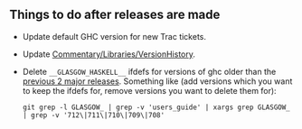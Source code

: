 ## Things to do after releases are made


- Update default GHC version for new Trac tickets. 

- Update [Commentary/Libraries/VersionHistory](commentary/libraries/version-history).

- Delete `__GLASGOW_HASKELL__` ifdefs for versions of ghc older than the [previous 2 major releases](building/preparation/tools). Something like (add versions which you want to keep the ifdefs for, remove versions you want to delete them for):

  ```
  git grep -l GLASGOW_ | grep -v 'users_guide' | xargs grep GLASGOW_ | grep -v '712\|711\|710\|709\|708'
  ```